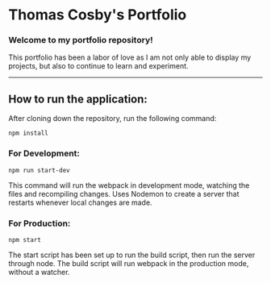 # Thomas Cosby's Portfolio

### Welcome to my portfolio repository!

This portfolio has been a labor of love as I am not only able to display my projects, but also to continue to learn and experiment.

---

## How to run the application:

After cloning down the repository, run the following command:

```
npm install

```


### For Development:

```
npm run start-dev
```

This command will run the webpack in development mode, watching the files and recompiling changes.  Uses Nodemon to create a server that restarts whenever local changes are made.



### For Production:

```
npm start
```

The start script has been set up to run the build script, then run the server through node.  The build script will run webpack in the production mode, without a watcher.